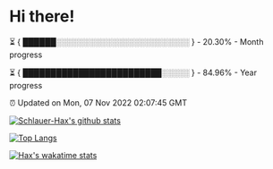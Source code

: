 # Hi there!

⏳ { ██████░░░░░░░░░░░░░░░░░░░░░░░░ } - 20.30% - Month progress

⏳ { █████████████████████████░░░░░ } - 84.96% - Year progress

⏰ Updated on Mon, 07 Nov 2022 02:07:45 GMT


[![Schlauer-Hax's github stats](https://github-readme-stats.vercel.app/api?username=Schlauer-Hax&show_icons=true&theme=dark&count_private=true)](https://github.com/Schlauer-Hax)


[![Top Langs](https://github-readme-stats.vercel.app/api/top-langs/?username=Schlauer-Hax&layout=compact&theme=dark)](https://github.com/Schlauer-Hax?tab=repositories)


[![Hax's wakatime stats](https://github-readme-stats.vercel.app/api/wakatime?username=Hax&theme=dark)](https://wakatime.com/@Hax)

